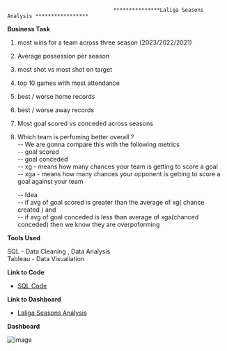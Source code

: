                                       ***************Laliga Seasons Analysis *****************


**Business Task**
      
1. most wins for a team  across three season (2023/2022/2021)
2. Average possession  per season  
3. most shot vs most shot on target 
4. top 10 games with most attendance
5. best  / worse home  records     
6. best / worse away records
7. Most goal scored vs conceded across seasons
8.  Which  team is perfoming better overall ?    
-- We are gonna compare this with the following metrics   
	 -- goal scored  
        -- goal conceded  
	-- xg  -  means how many chances your team is getting to score a goal  
        -- xga - means how many chances your opponent is getting to score a goal against your team
    
    --   Idea  
     --  if avg of goal scored is greater than the average of xg( chance created ) and  
      -- if avg of goal conceded is less than average of xga(chanced conceded) then we know they are overpoforming
    


**Tools Used**   

SQL - Data Cleaning , Data Analysis    
Tableau - Data Visualiation     




 **Link to Code**  
 - [SQL Code](https://github.com/Sambhav10/Data_Analyst_Portfolio/blob/main/SQL/Laliga_Analysis/laliga_match_data.sql)


   

 **Link to Dashboard**
- [Laliga Seasons Analysis](https://public.tableau.com/app/profile/sambhav.timalsina/viz/Laliga_Data_Analysis/Dashboard2)

 **Dashboard**

![image](https://github.com/Sambhav10/Data_Analyst_Portfolio/assets/85670420/4e8bea44-3e38-4e60-baad-816adb09b87d)





  
